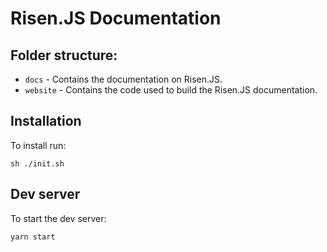 # Risen.JS Documentation

## Folder structure:

- `docs` - Contains the documentation on Risen.JS.
- `website` - Contains the code used to build the Risen.JS documentation.

## Installation

To install run:

```
sh ./init.sh
```

## Dev server

To start the dev server:

```
yarn start
```
